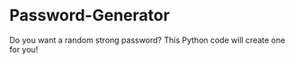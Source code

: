 # Password-Generator
Do you want a random strong password? This Python code will create one for you!
